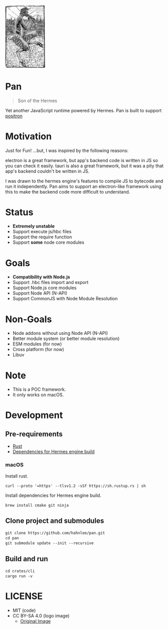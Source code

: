 <img src="./assets/logo.jpg" alt="Pan logo" width="25%" />

# Pan
> Son of the Hermes

Yet another JavaScript runtime powered by Hermes. Pan is built to support [positron](https://github.com/hahnlee/positron)

# Motivation
Just for Fun! ...but, I was inspired by the following reasons:

electron is a great framework, but app's backend code is written in JS so you can check it easily. tauri is also a great framework, but it was a pity that app's backend couldn't be written in JS.

I was drawn to the hermes engine's features to compile JS to bytecode and run it independently. Pan aims to support an electron-like framework using this to make the backend code more difficult to understand.

# Status
- **Extremely unstable**
- Support execute js/hbc files
- Support the require function
- Support **some** node core modules

# Goals
- **Compatibility with Node.js**
- Support .hbc files import and export
- Support Node.js core modules
- Support Node API (N-API)
- Support CommonJS with Node Module Resolution

# Non-Goals
- Node addons without using Node API (N-API)
- Better module system (or better module resolution)
- ESM modules (for now)
- Cross platform (for now)
- Libuv

# Note
- This is a POC framework.
- It only works on macOS.

# Development
## Pre-requirements
- [Rust](https://www.rust-lang.org)
- [Dependencies for Hermes engine build](https://hermesengine.dev/docs/building-and-running#dependencies)

### macOS
Install rust.
```
curl --proto '=https' --tlsv1.2 -sSf https://sh.rustup.rs | sh
```

Install dependencies for Hermes engine build.
```
brew install cmake git ninja
```

## Clone project and submodules
```
git clone https://github.com/hahnlee/pan.git
cd pan
git submodule update --init --recursive
```

## Build and run
```
cd crates/cli
cargo run -v
```

# LICENSE
- MIT (code)
- CC BY-SA 4.0 (logo image)
  - [Original Image](https://en.wikipedia.org/wiki/Pan_(god)#/media/File:Archive-ugent-be-E898690E-0C16-11E3-8D98-58C697481370_DS-24_(2).jpg)
